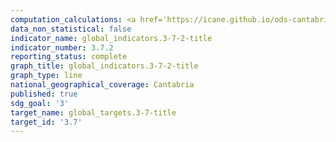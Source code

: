 ```yaml
---
computation_calculations: <a href='https://icane.github.io/ods-cantabria/assets/pdf/3.7.2.1.pdf' target='_blank'>Tasa de fecundidad de las adolescentes entre 10 y 14 años por cada 1.000 mujeres de ese grupo de edad</a><br><a href='https://icane.github.io/ods-cantabria/assets/pdf/3.7.2.2.pdf' target='_blank'>Tasa de fecundidad de las adolescentes entre 15 y 19 años por cada 1.000 mujeres de ese grupo de edad</a>
data_non_statistical: false
indicator_name: global_indicators.3-7-2-title
indicator_number: 3.7.2
reporting_status: complete
graph_title: global_indicators.3-7-2-title
graph_type: line
national_geographical_coverage: Cantabria
published: true
sdg_goal: '3'
target_name: global_targets.3-7-title
target_id: '3.7'
---
```

